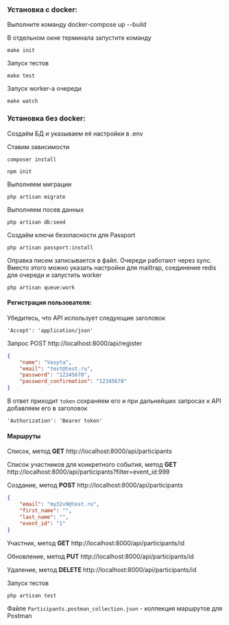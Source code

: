 ### Установка с docker:
Выполните команду docker-compose up --build

В отдельном окне терминала запустите команду
```
make init
```

Запуск тестов
```
make test
```

Запуск worker-а очереди
```
make watch
```

### Установка без docker:

Создаём БД и указываем её настройки в .env

Ставим зависимости
```shell
composer install
```
```shell
npm init
```

Выполняем миграции
```shell
php artisan migrate
```

Выполняем посев данных
```shell
php artisan db:seed
```
Создаём ключи безопасности для Passport
```shell
php artisan passport:install
```

Оправка писем записывается в файл. Очереди работают через sync. Вместо этого можно указать настройки для mailtrap, соединение redis для очереди и запустить worker
```shell
php artisan queue:work
```

#### Регистрация пользователя:
Убедитесь, что API использует следующие заголовок
```
'Accept': 'application/json'
```
Запрос POST http://localhost:8000/api/register
```json
{
    "name": "Vasyta",
    "email": "test@test.ru",
    "password": "12345678",
    "password_confirmation": "12345678"
}
```
В ответ приходит `token` сохраняем его и при дальнейших запросах к API добавляем его в заголовок
```
'Authorization': 'Bearer token'
```
#### Маршруты
Список, метод <strong>GET</strong> http://localhost:8000/api/participants

Список участников для конкретного события, метод <strong>GET</strong> http://localhost:8000/api/participants?filter=event_id:999

Создание, метод <strong>POST</strong> http://localhost:8000/api/participants 
```json
{
    "email": "my32v9@test.ru",
    "first_name": "",
    "last_name": "",
    "event_id": "1"
}
```
Участник, метод <strong>GET</strong> http://localhost:8000/api/participants/id

Обновление, метод <strong>PUT</strong> http://localhost:8000/api/participants/id

Удаление, метод <strong>DELETE</strong> http://localhost:8000/api/participants/id

Запуск тестов
```shell
php artisan test
```
Файле `Participants.postman_collection.json` - коллекция маршрутов для Postman
